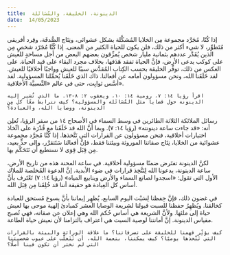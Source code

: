 ```yaml
---
title:  الدينونة، الخليقة، والمُسَائَلة
date:  14/05/2023
---
```


إذا كُنّا، مُجَرَّد مجموعة مِن الخلايا المُشكَّلة بشكل عشوائي، ونِتَاج الصُّدفَة، وقِرد أفريقي مُتَطوِّر، لا شيء أكثر من ذلك، فلن يكون للحياة الكثير من المعنى. إذا كُنَّا مُجَرّد شخصٍ مِن الذين يُقَدَّر عددهم بثمانية مليار شخص يُمزِّقون بعضهم البعض من أجل مساحةٍ للعيش على كوكب يدعى الأرض، فإنَّ الحياة تفقد هَدَفها، بخلاف مجرد البقاء على قيد الحياة. على العكس من ذلك، توفِّر الخليقة بحسب الكِتاب المُقدَّس سببًا للعيش وواجبًا أخلاقيًا للعيش. لقد خَلَقَنا الله، ونحن مسؤولون أمامه عن أفعالنا. ذاك الذي خَلَقَنا يُحمِّلنا المسؤولية. لقد أسَّس ثوابِت، حتى في عالم «النِّسبيَّة الأخلاقية».

`اقرأ رؤيا ١٤: ٧، رومية ١٤: ١٠، ويعقوب ٢: ٨-١٣. ما الذي تُشير إليه الدينونة حول قضايا مثل المُسَائَلة والمسؤولية؟ كيف تترابط معًا كل مِن الدينونة، ووصايا الله، والعبادة؟`

رسائل الملائكة الثلاثة الطائرين في وسط السماء في الأصحاح ١٤ من سفر الرؤيا، تُعلِن أنه: «قد جاءت ساعة دينونته» (رؤيا ١٤: ٧). وبما أنَّ الله قد خَلَقَنا مع قُدْرَة على اتِّخاذ اختيارات أخلاقية، فنحن مسؤولون عن القرارات التي نَتَّخذها. إذا كُنَّا مُجرَّد مجموعة عشوائية من الخلايا، نِتَاج صفاتنا الموروثة وبيئتنا فقط، فإنَّ أفعالنا سَتَتقرَّر، وإلى حدٍّ بعيد، مِن قِبَل قِوَى لا نستطيع أن نَتَحَكَّم بها.

لكنَّ الدينونة تفتَرض ضمنًا مسؤولية أخلاقية. في ساعة المحنة هذه من تاريخ الأرض، ساعة الدينونة، يدعونا الله لِنَتَّخِذ قرارات في ضوء الأبدية. إنَّ الدعوة المُخلصة للملاك الأول التي تقول: «اسجدوا لصانع السماء والأرض وينابيع المياه» (رؤيا ١٤: ٧) تَعْتَرف بأنَّ أساس كل العِبادة هو حقيقة أننا قد خُلِقَنا مِن قِبَل الله.

في غضون ذلك، فإنَّ حِفظنا لِسَبْت اليوم السابع، يُظهِر إيماننا بأنَّ يسوع مُستحق للعبادة كخالقنا. ويُظهِرُ حفظنا للسبت قبولنا لشريعة الوصايا العشر كمبادئ إلهية موحى بها لعيش حياة إلى ملئها. ولأنَّ الشريعة هي أساس حُكم الله وهي إعلان عن صفاته، فهي تُصبح مقياس الدينونة. إنَّ أمانتنا لوصية السبت هي اعتراف بالتزامنا لأن نعيش حياة الطاعة.

`كيف يؤثِّر فهمنا للخليقة على تصرفاتنا؟ ما علاقة الوراثة والبيئة بالقرارات التي نَتَّخذها يوميًا؟ كيف يمكننا، بنعمة الله، أن نَتَغلَّب على عيوب شخصيتنا التي لم نختر أن تكون فينا أصلًا؟`